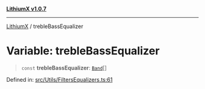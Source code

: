 [**LithiumX v1.0.7**](README.md)

***

[LithiumX](globals.md) / trebleBassEqualizer

# Variable: trebleBassEqualizer

> `const` **trebleBassEqualizer**: [`Band`](interfaces\Band.md)[]

Defined in: [src/Utils/FiltersEqualizers.ts:61](https://github.com/anantix-network/LithiumX/blob/720bc1bb802e250a8740a01a0f217198cffacb28/src/Utils/FiltersEqualizers.ts#L61)
